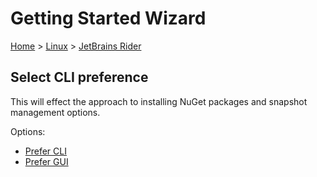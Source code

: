 <!--
GENERATED FILE - DO NOT EDIT
This file was generated by [MarkdownSnippets](https://github.com/SimonCropp/MarkdownSnippets).
Source File: /docs/mdsource/wiz/Linux_Rider.source.md
To change this file edit the source file and then run MarkdownSnippets.
-->

# Getting Started Wizard

[Home](/docs/wiz/readme.md) > [Linux](Linux.md) > [JetBrains Rider](Linux_Rider.md)

## Select CLI preference

This will effect the approach to installing NuGet packages and snapshot management options.

Options:
 * [Prefer CLI](Linux_Rider_Cli.md)
 * [Prefer GUI](Linux_Rider_Gui.md)
